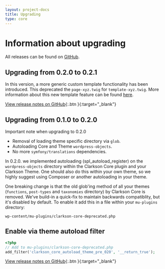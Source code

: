 ```yaml
---
layout: project-docs
title: Upgrading
type: core
---
```


# Information about upgrading

All releases can be found on [GitHub](https://github.com/level-level/Clarkson-Core/releases).

## Upgrading from 0.2.0 to 0.2.1
In this version, a more generic custom template functionality has been introduced. This deprecated the `page-xyz.twig` for `template-xyz.twig`. More information about this new template feature can be found [here](http://wp-clarkson.com/core/docs/templates.html#custom-templates).

[View release notes on GitHub](https://github.com/level-level/Clarkson-Core/releases/tag/0.2.1){:.btn }{:target="_blank"}


## Upgrading from 0.1.0 to 0.2.0

Important note when upgrading to 0.2.0

- Removal of loading theme specific directory via `glob`.
- Autoloading Core and Theme `wordpress-objects`.
- No more `symfony/translations` dependencies.

In 0.2.0. we implemented autoloading (spl_autoload_register) on the `wordpress-objects` directory within the Clarkson Core plugin and your Clarkson Theme. One should also do this within your own theme, so we highly suggest using Composer or another autoloading in your theme.  

One breaking change is that the old glob'ing method of all your themes (`functions`, `post-types` and `taxonomies` directory) by Clarkson Core is removed. 
We've build-in a quick-fix to maintain backwards compatiblity, but it's disabled by default. To enable it add this in a file within your `mu-plugins` directory:  

`wp-content/mu-plugins/clarkson-core-deprecated.php`

## Enable via theme autoload filter  

~~~php
<?php
// Add to mu-plugins/clarkson-core-deprecated.php 
add_filter('clarkson_core_autoload_theme_pre_020', '__return_true');
~~~

[View release notes on GitHub](https://github.com/level-level/Clarkson-Core/releases/tag/0.2.0){:.btn }{:target="_blank"}
